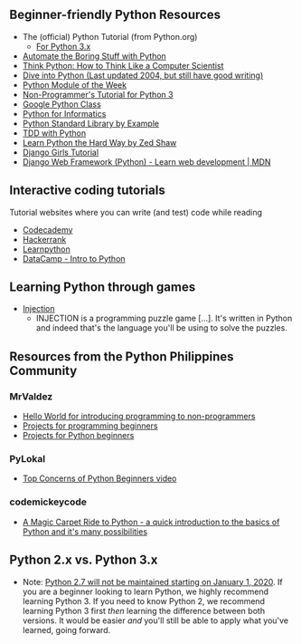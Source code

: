 ## Beginner-friendly Python Resources
- The (official) Python Tutorial (from Python.org)
  - [For Python 3.x](https://docs.python.org/3/tutorial/index.html)
- [Automate the Boring Stuff with Python](https://automatetheboringstuff.com/)
- [Think Python: How to Think Like a Computer Scientist](http://greenteapress.com/wp/think-python-2e/)
- [Dive into Python (Last updated 2004, but still have good writing)](http://www.diveintopython.net/)
- [Python Module of the Week](https://pymotw.com/3/)
- [Non-Programmer's Tutorial for Python 3](https://en.wikibooks.org/wiki/Non-Programmer%27s_Tutorial_for_Python_3)
- [Google Python Class](https://developers.google.com/edu/python/)
- [Python for Informatics](http://pythonlearn.com/book.php)
- [Python Standard Library by Example](http://doughellmann.com/pages/python-standard-library-by-example.html)
- [TDD with Python](http://chimera.labs.oreilly.com/books/1234000000754)
- [Learn Python the Hard Way by Zed Shaw](http://learnpythonthehardway.org/book/)
- [Django Girls Tutorial](http://tutorial.djangogirls.org/en/)
- [Django Web Framework (Python) - Learn web development | MDN](https://developer.mozilla.org/en-US/docs/Learn/Server-side/Django)

## Interactive coding tutorials
Tutorial websites where you can write (and test) code while reading
- [Codecademy](https://www.codecademy.com/learn/python)
- [Hackerrank](https://www.hackerrank.com/domains/python/py-introduction)
- [Learnpython](http://www.learnpython.org/)
- [DataCamp - Intro to Python](https://www.datacamp.com/courses/intro-to-python-for-data-science)

## Learning Python through games
- [Injection](https://schilcote.itch.io/injection)
  - INJECTION is a programming puzzle game [...]. It's written in Python and indeed that's the language you'll be using to solve the puzzles.

## Resources from the Python Philippines Community
### MrValdez
- [Hello World for introducing programming to non-programmers](https://mrvaldez.ph/my-suggested-hello-world-for-introducing-programming-to-non-programmers)
- [Projects for programming beginners](https://mrvaldez.ph/projects-for-programming-beginners)
- [Projects for Python beginners](https://mrvaldez.ph/projects-for-programming-beginners)
### PyLokal
- [Top Concerns of Python Beginners video](https://youtu.be/4JlTdhaatVk)
### codemickeycode
- [A Magic Carpet Ride to Python - a quick introduction to  the basics of Python and it's many possibilities](https://github.com/codemickeycode/magic-carpet-python)

## Python 2.x vs. Python 3.x
- Note: [Python 2.7 will not be maintained starting on January 1, 2020](https://pythonclock.org/). If you are a beginner looking to learn Python, we highly recommend learning Python 3. If you need to know Python 2, we recommend learning Python 3 first *then* learning the difference between both versions. It would be easier *and* you'll still be able to apply what you've learned, going forward.

